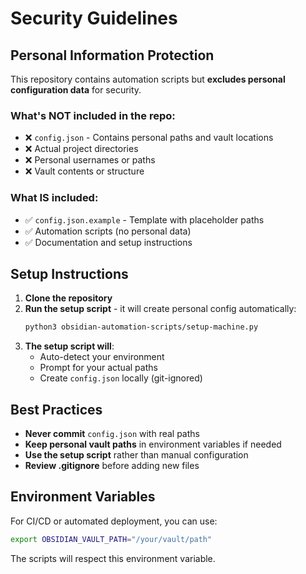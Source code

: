 # Security Guidelines

## Personal Information Protection

This repository contains automation scripts but **excludes personal configuration data** for security.

### What's NOT included in the repo:
- ❌ `config.json` - Contains personal paths and vault locations
- ❌ Actual project directories  
- ❌ Personal usernames or paths
- ❌ Vault contents or structure

### What IS included:
- ✅ `config.json.example` - Template with placeholder paths
- ✅ Automation scripts (no personal data)
- ✅ Documentation and setup instructions

## Setup Instructions

1. **Clone the repository**
2. **Run the setup script** - it will create personal config automatically:
   ```bash
   python3 obsidian-automation-scripts/setup-machine.py
   ```
3. **The setup script will**:
   - Auto-detect your environment
   - Prompt for your actual paths
   - Create `config.json` locally (git-ignored)

## Best Practices

- **Never commit** `config.json` with real paths
- **Keep personal vault paths** in environment variables if needed
- **Use the setup script** rather than manual configuration
- **Review .gitignore** before adding new files

## Environment Variables

For CI/CD or automated deployment, you can use:
```bash
export OBSIDIAN_VAULT_PATH="/your/vault/path"
```

The scripts will respect this environment variable.